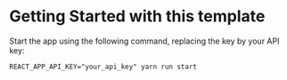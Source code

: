 # Getting Started with this template

Start the app using the following command, replacing the key by your API key:

    REACT_APP_API_KEY="your_api_key" yarn run start
